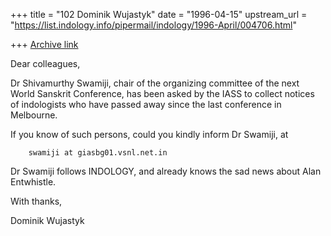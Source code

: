 +++
title = "102 Dominik Wujastyk"
date = "1996-04-15"
upstream_url = "https://list.indology.info/pipermail/indology/1996-April/004706.html"

+++
[Archive link](https://list.indology.info/pipermail/indology/1996-April/004706.html)


Dear colleagues,

Dr Shivamurthy Swamiji, chair of the organizing committee of the next
World Sanskrit Conference, has been asked by the IASS to collect notices
of indologists who have passed away since the last conference in
Melbourne.

If you know of such persons, could you kindly inform Dr Swamiji, at

        swamiji at giasbg01.vsnl.net.in

Dr Swamiji follows INDOLOGY, and already knows the sad news about Alan
Entwhistle.

With thanks,

Dominik Wujastyk





